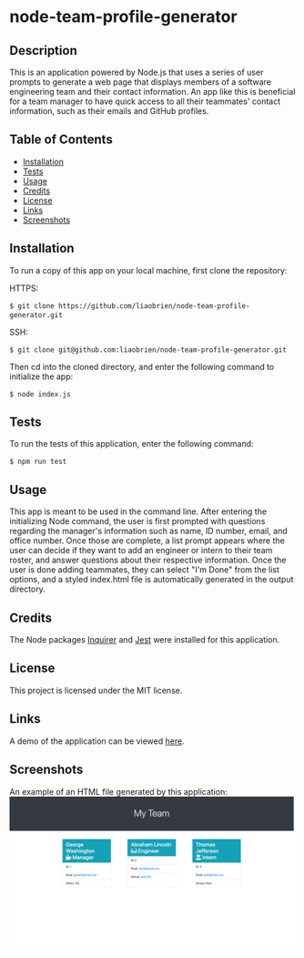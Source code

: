# node-team-profile-generator

## Description

This is an application powered by Node.js that uses a series of user prompts to generate a web page that displays members of a software engineering team and their contact information. An app like this is beneficial for a team manager to have quick access to all their teammates' contact information, such as their emails and GitHub profiles.

## Table of Contents

- [Installation](#installation)
- [Tests](#tests)
- [Usage](#usage)
- [Credits](#credits)
- [License](#license)
- [Links](#links)
- [Screenshots](#screenshots)

## Installation

To run a copy of this app on your local machine, first clone the repository:

HTTPS:

```
$ git clone https://github.com/liaobrien/node-team-profile-generator.git
```

SSH:

```
$ git clone git@github.com:liaobrien/node-team-profile-generator.git
```

Then cd into the cloned directory, and enter the following command to initialize the app:

```
$ node index.js
```

## Tests

To run the tests of this application, enter the following command:

```
$ npm run test
```

## Usage

This app is meant to be used in the command line. After entering the initializing Node command, the user is first prompted with questions regarding the manager's information such as name, ID number, email, and office number. Once those are complete, a list prompt appears where the user can decide if they want to add an engineer or intern to their team roster, and answer questions about their respective information. Once the user is done adding teammates, they can select "I'm Done" from the list options, and a styled index.html file is automatically generated in the output directory.

## Credits

The Node packages [Inquirer](https://www.npmjs.com/package/inquirer) and [Jest](https://www.npmjs.com/package/jest) were installed for this application.

## License

This project is licensed under the MIT license.

## Links

A demo of the application can be viewed [here](https://www.youtube.com/watch?v=UhXyyq20354).

## Screenshots

An example of an HTML file generated by this application:
![screenshot of application](./dist/assets/screenshot.png)

